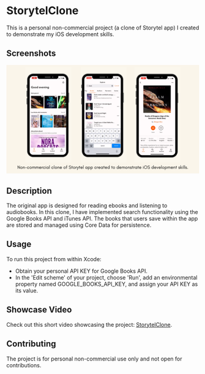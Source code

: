 
# StorytelClone

This is a personal non-commercial project (a clone of Storytel app) I created to demonstrate my iOS development skills.

## Screenshots

![](StorytelClone/Assets.xcassets/Screenshots/screenshot1.imageset/screenshot1.png)

## Description

The original app is designed for reading ebooks and listening to audiobooks. In this clone, I have implemented search functionality using the Google Books API and iTunes API. The books that users save within the app are stored and managed using Core Data for persistence.

## Usage

To run this project from within Xcode:
  * Obtain your personal API KEY for Google Books API.
  * In the 'Edit scheme' of your project, choose 'Run', add an environmental property named GOOGLE_BOOKS_API_KEY, and assign your API KEY as its value. 

## Showcase Video

Check out this short video showcasing the project: [StorytelClone](https://www.linkedin.com/posts/kateryna-gumenna_iosdevelopment-iosdeveloper-ios-activity-7077618348179476481-NyAt?utm_source=share&utm_medium=member_desktop).

## Contributing

The project is for personal non-commercial use only and not open for contributions.

